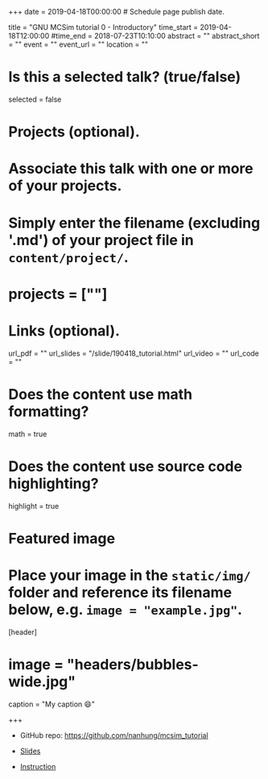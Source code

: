 +++
date = 2019-04-18T00:00:00  # Schedule page publish date.
  
title = "GNU MCSim tutorial 0 - Introductory"
time_start = 2019-04-18T12:00:00
#time_end = 2018-07-23T10:10:00
abstract = ""
abstract_short = ""
event = ""
event_url = ""
location = ""
  
# Is this a selected talk? (true/false)
selected = false
  
# Projects (optional).
#   Associate this talk with one or more of your projects.
#   Simply enter the filename (excluding '.md') of your project file in `content/project/`.
# projects = [""]
  
# Links (optional).
url_pdf = ""
url_slides = "/slide/190418_tutorial.html"
url_video = ""
url_code = ""

# Does the content use math formatting?
math = true
  
# Does the content use source code highlighting?
highlight = true
  
# Featured image
# Place your image in the `static/img/` folder and reference its filename below, e.g. `image = "example.jpg"`.
[header]
# image = "headers/bubbles-wide.jpg"
caption = "My caption :smile:"
  
+++

- GitHub repo: https://github.com/nanhung/mcsim_tutorial
    
- [Slides](https://nanhung.rbind.io/slide/190418_tutorial.html#1) 

- [Instruction](https://rpubs.com/Nanhung/MCSim_with_RStudio)
